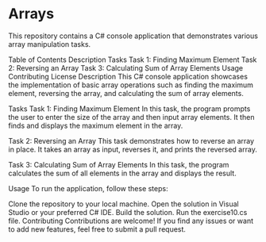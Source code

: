 # Arrays
This repository contains a C# console application that demonstrates various array manipulation tasks.

Table of Contents
Description
Tasks
Task 1: Finding Maximum Element
Task 2: Reversing an Array
Task 3: Calculating Sum of Array Elements
Usage
Contributing
License
Description
This C# console application showcases the implementation of basic array operations such as finding the maximum element, reversing the array, and calculating the sum of array elements.

Tasks
Task 1: Finding Maximum Element
In this task, the program prompts the user to enter the size of the array and then input array elements. It then finds and displays the maximum element in the array.

Task 2: Reversing an Array
This task demonstrates how to reverse an array in place. It takes an array as input, reverses it, and prints the reversed array.

Task 3: Calculating Sum of Array Elements
In this task, the program calculates the sum of all elements in the array and displays the result.

Usage
To run the application, follow these steps:

Clone the repository to your local machine.
Open the solution in Visual Studio or your preferred C# IDE.
Build the solution.
Run the exercise10.cs file.
Contributing
Contributions are welcome! If you find any issues or want to add new features, feel free to submit a pull request.

